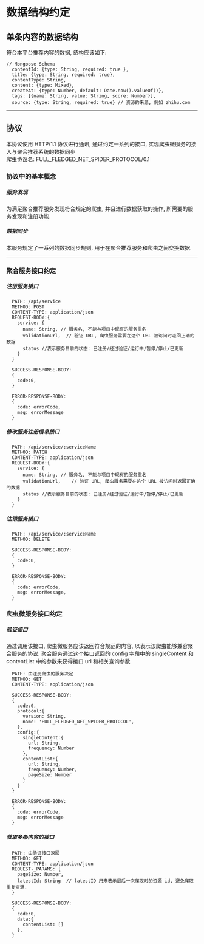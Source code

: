 # 数据结构约定 #

## 单条内容的数据结构 ##
符合本平台推荐内容的数据, 结构应该如下: 
~~~
// Mongoose Schema
  contentId: {type: String, required: true },
  title: {type: String, required: true},
  contentType: String,
  content: {type: Mixed},
  createAt: {type: Number, default: Date.now().valueOf()},
  tags: [{name: String, value: String, score: Number}],
  source: {type: String, required: true} // 资源的来源, 例如 zhihu.com
~~~
***
## 协议 ##
  本协议使用 HTTP/1.1 协议进行通讯, 通过约定一系列的接口, 实现爬虫微服务的接入与聚合推荐系统的数据同步\
  爬虫协议名: FULL_FLEDGED_NET_SPIDER_PROTOCOL/0.1

### 协议中的基本概念 ###
##### 服务发现 #####
  为满足聚合推荐服务发现符合规定的爬虫, 并且进行数据获取的操作, 所需要的服务发现和注册功能.
##### 数据同步 ##### 
  本服务规定了一系列的数据同步规则, 用于在聚合推荐服务和爬虫之间交换数据.

***
### 聚合服务接口约定 ###

##### 注册服务接口 ##### 
~~~ 
  PATH: /api/service 
  METHOD: POST 
  CONTENT-TYPE: application/json 
  REQUEST-BODY:{
    service: {
      name: String, // 服务名, 不能与项目中现有的服务重名
      validationUrl,  // 验证 URL, 爬虫服务需要在这个 URL 被访问时返回正确的数据
      status //表示服务目前的状态: 已注册/经过验证/运行中/暂停/停止/已更新
    } 
  } 

  SUCCESS-RESPONSE-BODY:
  {
    code:0, 
  } 

  ERROR-RESPONSE-BODY:
  {
    code: errorCode,
    msg: errorMessage 
  }
~~~

##### 修改服务注册信息接口 #####
~~~
  PATH: /api/service/:serviceName
  METHOD: PATCH 
  CONTENT-TYPE: application/json 
  REQUEST-BODY:{
    service: {
      name: String, // 服务名, 不能与项目中现有的服务重名
      validationUrl,    // 验证 URL, 爬虫服务需要在这个 URL 被访问时返回正确的数据
      status //表示服务目前的状态: 已注册/经过验证/运行中/暂停/停止/已更新
    }
  } 
~~~
##### 注销服务接口 #####
~~~
  PATH: /api/service/:serviceName
  METHOD: DELETE 

  SUCCESS-RESPONSE-BODY:
  { 
    code:0, 
  }

  ERROR-RESPONSE-BODY: 
  { 
    code: errorCode, 
    msg: errorMessage, 
  } 
~~~

### 爬虫微服务接口约定  ###
##### 验证接口 #####
通过调用该接口, 爬虫微服务应该返回符合规范的内容,
以表示该爬虫能够兼容聚合服务的协议.
聚合服务通过这个接口返回的 config 字段中的 singleContent 和 contentList
中的参数来获得接口 url 和相关查询参数
~~~
  PATH: 由注册爬虫的服务决定
  METHOD: GET
  CONTENT-TYPE: application/json

  SUCCESS-RESPONSE-BODY:
  {
    code:0,
    protocol:{
      version: String, 
      name: 'FULL_FLEDGED_NET_SPIDER_PROTOCOL', 
    },
    config:{
      singleContent:{
        url: String,
        frequency: Number
      }, 
      contentList:{
        url: String,
        frequency: Number,
        pageSize: Number
      } 
    } 
  } 

  ERROR-RESPONSE-BODY:
  {
    code: errorCode,
    msg: errorMessage 
  }
~~~ 
##### 获取多条内容的接口 #####
~~~
  PATH: 由验证接口返回
  METHOD: GET
  CONTENT-TYPE: application/json
  REQUEST-_PARAMS: {
    pageSize: Number, 
    latestId: String  // latestID 用来表示最后一次爬取时的资源 id, 避免爬取重复资源.
  }

  SUCCESS-RESPONSE-BODY:
  {
    code:0, 
    data:{ 
      contentList: [] 
    },
  } 
~~~
